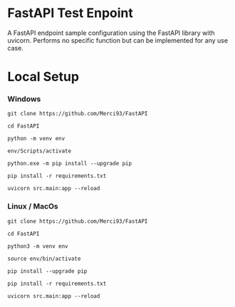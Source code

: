 # FastAPI Test Enpoint
A FastAPI endpoint sample configuration using the FastAPI library with uvicorn. Performs no specific function but can be implemented for any use case.

# Local Setup
### Windows
```
git clone https://github.com/Merci93/FastAPI

cd FastAPI

python -m venv env

env/Scripts/activate

python.exe -m pip install --upgrade pip

pip install -r requirements.txt

uvicorn src.main:app --reload
```

### Linux / MacOs
```
git clone https://github.com/Merci93/FastAPI

cd FastAPI

python3 -m venv env

source env/bin/activate

pip install --upgrade pip

pip install -r requirements.txt

uvicorn src.main:app --reload
```